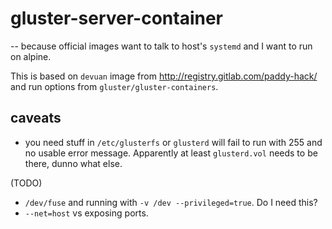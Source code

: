 # gluster-server-container

-- because official images want to talk to host's `systemd` and I want to run on alpine.

This is based on `devuan` image from http://registry.gitlab.com/paddy-hack/ and run 
options from `gluster/gluster-containers`.

## caveats

  * you need stuff in `/etc/glusterfs` or `glusterd` will fail to run with 255 and
    no usable error message. Apparently at least `glusterd.vol` needs to be there,
    dunno what else.

(TODO)

  * `/dev/fuse` and running with `-v /dev --privileged=true`. Do I need this?
  * `--net=host` vs exposing ports.
